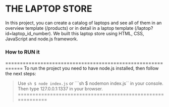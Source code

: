 # THE LAPTOP STORE
In this project, you can create a catalog of laptops and see all of
them in an overview template  (/products) or in detail in a laptop
template (/laptop?id=laptop_id_number).
We built this laptop store using HTML, CSS, JavaScript and node.js framework.

### How to RUN it
============================================================
To run the project you need to have node.js installed, then
follow the next steps:
> Use ```sh $ node index.js``` or ```sh $ nodemon index.js`` in your console.
> Then type 127.0.0.1:1337 in your browser.
============================================================
